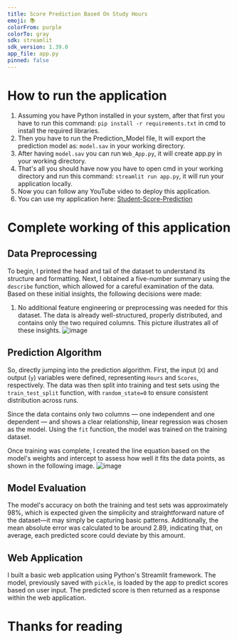 ```yaml
---
title: Score Prediction Based On Study Hours
emoji: 📚
colorFrom: purple
colorTo: gray
sdk: streamlit
sdk_version: 1.39.0
app_file: app.py
pinned: false
---
```


# How to run the application

1. Assuming you have Python installed in your system, after that first you have to run this command: ```pip install -r requirements.txt``` in cmd to install the required libraries.
2. Then you have to run the Prediction_Model file, It will export the prediction model as: ```model.sav```  in your working directory.
3. After having ```model.sav``` you can run ```Web_App.py```, it will create app.py in your working directory.
4. That's all you should have now you have to open cmd in your working directory and run this command: ```streamlit run app.py```, it will run your application locally.
5. Now you can follow any YouTube video to deploy this application.
6. You can use my application here: [Student-Score-Prediction](https://huggingface.co/spaces/AhmadHashim/Student-Score-Prediction) 

# Complete working of this application
## Data Preprocessing
To begin, I printed the head and tail of the dataset to understand its structure and formatting. Next, I obtained a five-number summary using the ```describe``` function, which allowed for a careful examination of the data. Based on these initial insights, the following decisions were made:
1. No additional feature engineering or preprocessing was needed for this dataset. The data is already well-structured, properly distributed, and contains only the two required columns. This picture illustrates all of these insights.
![image](https://github.com/user-attachments/assets/8273eb1d-48e0-4359-8fde-7cc16efdac35)

## Prediction Algorithm
So, directly jumping into the prediction algorithm. First, the input (```X```) and output (```y```) variables were defined, representing ```Hours``` and ```Scores```, respectively. The data was then split into training and test sets using the ```train_test_split``` function, with `random_state=0` to ensure consistent distribution across runs.

Since the data contains only two columns — one independent and one dependent — and shows a clear relationship, linear regression was chosen as the model. Using the ```fit``` function, the model was trained on the training dataset.

Once training was complete, I created the line equation based on the model's weights and intercept to assess how well it fits the data points, as shown in the following image.
![image](https://github.com/user-attachments/assets/a66e07f2-2a96-4062-87da-24bbe3927ee9)

## Model Evaluation
The model's accuracy on both the training and test sets was approximately 98%, which is expected given the simplicity and straightforward nature of the dataset—it may simply be capturing basic patterns. Additionally, the mean absolute error was calculated to be around 2.89, indicating that, on average, each predicted score could deviate by this amount.

## Web Application
I built a basic web application using Python's Streamlit framework. The model, previously saved with ```pickle```, is loaded by the app to predict scores based on user input. The predicted score is then returned as a response within the web application.

# Thanks for reading
